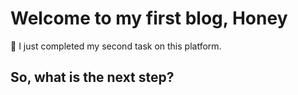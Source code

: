 # Welcome to my first blog, Honey

🎉 I just completed my second task on this platform. 

## So, what is the next step?


